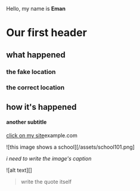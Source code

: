 Hello, my name is **Eman** 

# Our first header

## what happened

### the fake location

### the correct location

## how it's happened

#### another subtitle



[click on my site]()example.com

![this image shows a school][/assets/school101.png] 

*i need to write the image's caption*

![alt text][]

> write the quote itself
> 
> 


